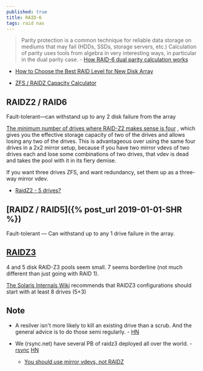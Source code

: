 ```yaml
---
published: true
title: RAID-6
tags: raid nas
---
```

> Parity protection is a common technique for reliable data storage on mediums that may fail (HDDs, SSDs, storage servers, etc.) Calculation of parity uses tools from algebra in very interesting ways, in particular in the dual parity case. - [How RAID-6 dual parity calculation works](http://igoro.com/archive/how-raid-6-dual-parity-calculation-works/)

- [How to Choose the Best RAID Level for New Disk Array](https://www.stellarinfo.com/blog/how-to-choose-the-best-raid-level-for-new-disk-array/)

- [ZFS / RAIDZ Capacity Calculator](https://wintelguy.com/zfs-calc.pl)

## RAIDZ2 / RAID6

Fault-tolerant—can withstand up to any 2 disk failure from the array

[The minimum number of drives where RAID-Z2 makes sense is four](https://superuser.com/questions/1055145/how-many-drives-do-i-need-for-zfs-raid-z2/1058545#1058545)
, which gives you the effective storage capacity of two of the drives and allows losing any two of the drives. This is advantageous over using the same four drives in a 2x2 mirror setup, because if you have two mirror vdevs of two drives each and lose some combinations of two drives, that vdev is dead and takes the pool with it in its fiery demise.

If you want three drives ZFS, and want redundancy, set them up as a three-way mirror vdev.

- [RaidZ2 - 5 drives?](https://www.reddit.com/r/freenas/comments/bxozry/raidz2_5_drives/)

## [RAIDZ / RAID5]({% post_url 2019-01-01-SHR %})

Fault-tolerant — Can withstand up to any 1 drive failure in the array.

## [RAIDZ3](https://hardforum.com/threads/zfs-raid-z3-raidz3-recommended-drive-configuration.1621123/#post-1037485294)

4 and 5 disk RAID-Z3 pools seem small. 7 seems borderline (not much different than just going with RAID 1).

[The Solaris Internals Wiki](www.solarisinternals.com/wiki/index.php/ZFS_Best_Practices_Guide#RAIDZ_Configuration_Requirements_and_Recommendations) recommends that RAIDZ3 configurations should start with at least 8 drives (5+3)


## Note
- A resilver isn't more likely to kill an existing drive than a scrub. And the general advice is to do those semi regularly. - [HN](https://news.ycombinator.com/item?id=25360672)

- We (rsync.net) have several PB of raidz3 deployed all over the world. - [rsync](https://news.ycombinator.com/item?id=25360013) [HN](https://news.ycombinator.com/item?id=25358268) 
	- [You should use mirror vdevs, not RAIDZ](https://jrs-s.net/2015/02/06/zfs-you-should-use-mirror-vdevs-not-raidz/)